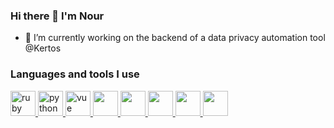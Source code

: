 ### Hi there 👋 I'm Nour

<!--
**nour-bouzid/nour-bouzid** is a ✨ _special_ ✨ repository because its `README.md` (this file) appears on your GitHub profile.

Here are some ideas to get you started:

- 🔭 I’m currently working on ...
- 🌱 I’m currently learning ...
- 👯 I’m looking to collaborate on ...
- 🤔 I’m looking for help with ...
- 💬 Ask me about ...
- 📫 How to reach me: ...
- 😄 Pronouns: ...
- ⚡ Fun fact: ...
-->

- 🔭 I’m currently working on the backend of a data privacy automation tool @Kertos

### Languages and tools I use

<p align="left"> <a href="#" target="_blank" rel="noreferrer"> <img src="https://github.com/yurijserrano/Github-Profile-Readme-Logos/blob/master/programming%20languages/ruby.svg" alt="ruby" width="40" height="40"/> </a> <a href="#" target="_blank" rel="noreferrer"> <img src="https://github.com/yurijserrano/Github-Profile-Readme-Logos/blob/master/programming%20languages/python.svg" alt="python" width="40" height="40"/> </a> <a href="#" target="_blank" rel="noreferrer"> <img src="https://github.com/yurijserrano/Github-Profile-Readme-Logos/blob/master/frameworks/vuejs.svg" alt="vue" width="40" height="40"/> </a> <a href="#" target="_blank" rel="noreferrer"> <img src="https://github.com/yurijserrano/Github-Profile-Readme-Logos/blob/master/frameworks/django.svg" alt="" width="40" height="40"/> </a>
<a href="#" target="_blank" rel="noreferrer"> <img src="https://github.com/yurijserrano/Github-Profile-Readme-Logos/blob/master/cloud/docker.svg" alt="" width="40" height="40"/> </a>
<a href="#" target="_blank" rel="noreferrer"> <img src="https://github.com/yurijserrano/Github-Profile-Readme-Logos/blob/master/cloud/amazon.svg" alt="" width="40" height="40"/> </a>
<a href="#" target="_blank" rel="noreferrer"> <img src="https://github.com/yurijserrano/Github-Profile-Readme-Logos/blob/master/frameworks/rails.svg" alt="" width="40" height="40"/</a>
 <a href="#" target="_blank" rel="noreferrer"> <img src="https://github.com/yurijserrano/Github-Profile-Readme-Logos/blob/master/frameworks/react.svg" alt="" width="40" height="40"/</a>
</p>

